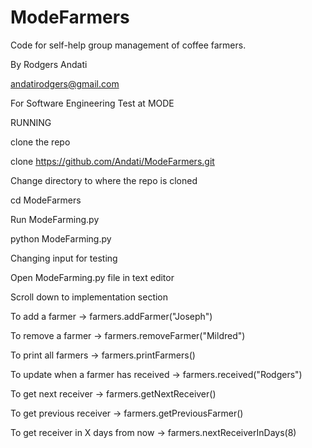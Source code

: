 ModeFarmers
===========

Code for self-help group management of coffee farmers.

By Rodgers Andati

andatirodgers@gmail.com

For Software Engineering Test at MODE

RUNNING

clone the repo

clone https://github.com/Andati/ModeFarmers.git


Change directory to where the repo is cloned

cd ModeFarmers


Run ModeFarming.py

python ModeFarming.py


Changing input for testing

Open ModeFarming.py file in text editor

Scroll down to implementation section



To add a farmer -> farmers.addFarmer("Joseph")

To remove a farmer -> farmers.removeFarmer("Mildred")

To print all farmers -> farmers.printFarmers()

To update when a farmer has received -> farmers.received("Rodgers")

To get next receiver -> farmers.getNextReceiver()

To get previous receiver -> farmers.getPreviousFarmer()

To get receiver in X days from now -> farmers.nextReceiverInDays(8)
